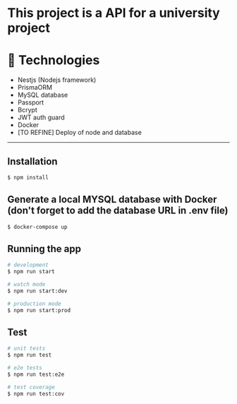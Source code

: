 # This project is a API for a university project

# 🔨 Technologies

- Nestjs (Nodejs framework)
- PrismaORM
- MySQL database
- Passport
- Bcrypt
- JWT auth guard
- Docker
- [TO REFINE] Deploy of node and database

___

## Installation

```bash
$ npm install
```

## Generate a local MYSQL database with Docker (don't forget to add the database URL in .env file)

```bash
$ docker-compose up
```

## Running the app

```bash
# development
$ npm run start

# watch mode
$ npm run start:dev

# production mode
$ npm run start:prod
```

## Test

```bash
# unit tests
$ npm run test

# e2e tests
$ npm run test:e2e

# test coverage
$ npm run test:cov
```